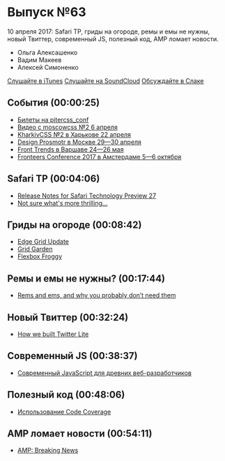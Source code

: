 # Выпуск №63

10 апреля 2017: Safari TP, гриды на огороде, ремы и емы не нужны, новый Твиттер, современный JS, полезный код, AMP ломает новости.

- Ольга Алексашенко
- Вадим Макеев
- Алексей Симоненко

[Слушайте в iTunes](https://itunes.apple.com/ru/podcast/veb-standarty/id1080500016)
[Слушайте на SoundCloud](https://soundcloud.com/web-standards/episode-63)
[Обсуждайте в Слаке](http://slack.web-standards.ru/)

## События (00:00:25)

- [Билеты на pitercss_conf](https://pitercss.com/#BuyTicket)
- [Видео с moscowcss №2 6 апреля](https://www.facebook.com/afishamansarda/videos/1510461452311235/)
- [KharkivCSS №2 в Харькове 22 апреля](http://kharkivcss.org/)
- [Design Prosmotr в Москве 29—30 апреля](http://designprosmotr.ru/#timetable)
- [Front Trends в Варшаве 24—26 мая](https://2017.front-trends.com/)
- [Fronteers Conference 2017 в Амстердаме 5—6 октября](https://fronteers.nl/congres/2017)

## Safari TP (00:04:06)

- [Release Notes for Safari Technology Preview 27](https://webkit.org/blog/7497/release-notes-for-safari-technology-preview-27/)
- [Not sure what's more thrilling…](https://twitter.com/eprev/status/849750273337831425)

## Гриды на огороде (00:08:42)

- [Edge Grid Update](https://developer.microsoft.com/en-us/microsoft-edge/platform/status/gridupdate/?q=grid)
- [Grid Garden](http://cssgridgarden.com/)
- [Flexbox Froggy](http://flexboxfroggy.com/)

## Ремы и емы не нужны? (00:17:44)

- [Rems and ems, and why you probably don’t need them](https://medium.com/p/664b9ce1e09f)

## Новый Твиттер (00:32:24)

- [How we built Twitter Lite](https://blog.twitter.com/2017/how-we-built-twitter-lite)

## Современный JS (00:38:37)

- [Современный JavaScript для древних веб-разработчиков](https://medium.com/p/e601e59e87a2)

## Полезный код (00:48:06)

- [Использование Code Coverage](https://medium.com/p/6535bc26c97b)

## AMP ломает новости (00:54:11)

- [AMP: Breaking News](https://trib.tv/2017/03/31/amp-breaking-news/)
